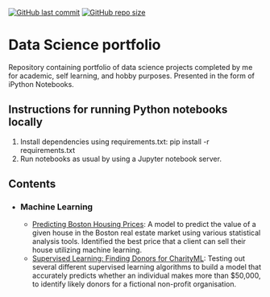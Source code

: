 [![GitHub last commit](https://img.shields.io/github/last-commit/alex-coch/alex-coch.github.io)](https://github.com/alex-coch/alex-coch.github.io/commits/master)
[![GitHub repo size](https://img.shields.io/github/repo-size/nathan-abela/alex-coch.github.io)](https://github.com/alex-coch/alex-coch.github.io/archive/master.zip)

# Data Science portfolio
Repository containing portfolio of data science projects completed by me for academic, self learning, and hobby purposes. Presented in the form of iPython Notebooks.

## Instructions for running Python notebooks locally
1. Install dependencies using requirements.txt: pip install -r requirements.txt
2. Run notebooks as usual by using a Jupyter notebook server.

## Contents

- ### Machine Learning

	- [Predicting Boston Housing Prices](/boston_housing/boston_housing.ipynb): A model to predict the value of a given house in the Boston real estate market using various statistical analysis tools. Identified the best price that a client can sell their house utilizing machine learning.
	- [Supervised Learning: Finding Donors for CharityML](/finding_donors/finding_donors.ipynb): Testing out several different supervised learning algorithms to build a model that accurately predicts whether an individual makes more than $50,000, to identify likely donors for a fictional non-profit organisation.

